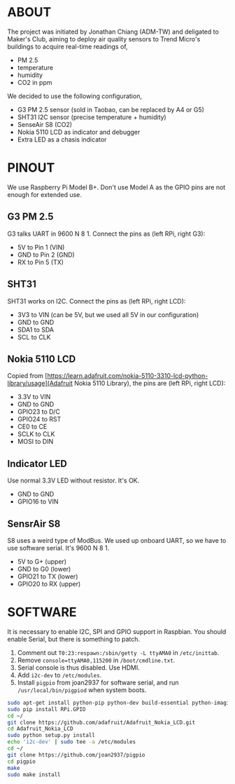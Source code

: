 ABOUT
=====
The project was initiated by Jonathan Chiang (ADM-TW) and deligated to Maker's Club, aiming to deploy air quality sensors to Trend Micro's buildings to acquire real-time readings of,
- PM 2.5
- temperature
- humidity
- CO2 in ppm

We decided to use the following configuration,
- G3 PM 2.5 sensor (sold in Taobao, can be replaced by A4 or G5)
- SHT31 I2C sensor (precise temperature + humidity)
- SenseAir S8 (CO2)
- Nokia 5110 LCD as indicator and debugger
- Extra LED as a chasis indicator


PINOUT
======
We use Raspberry Pi Model B+.  Don't use Model A as the GPIO pins are not enough for extended use.

G3 PM 2.5
---------
G3 talks UART in 9600 N 8 1.  Connect the pins as (left RPi, right G3):
- 5V to Pin 1 (VIN)
- GND to Pin 2 (GND)
- RX to Pin 5 (TX)

SHT31
-----
SHT31 works on I2C.  Connect the pins as (left RPi, right LCD):
- 3V3 to VIN (can be 5V, but we used all 5V in our configuration)
- GND to GND
- SDA1 to SDA
- SCL to CLK

Nokia 5110 LCD
--------------
Copied from [https://learn.adafruit.com/nokia-5110-3310-lcd-python-library/usage](Adafruit Nokia 5110 Library), the pins are (left RPi, right LCD):
- 3.3V to VIN
- GND to GND
- GPIO23 to D/C
- GPIO24 to RST
- CE0 to CE
- SCLK to CLK
- MOSI to DIN

Indicator LED
-------------
Use normal 3.3V LED without resistor.  It's OK.
- GND to GND
- GPIO16 to VIN

SensrAir S8
-----------
S8 uses a weird type of ModBus.  We used up onboard UART, so we have to use software serial.  It's 9600 N 8 1.
- 5V to G+ (upper)
- GND to G0 (lower)
- GPIO21 to TX (lower)
- GPIO20 to RX (upper)

SOFTWARE
========
It is necessary to enable I2C, SPI and GPIO support in Raspbian.  You should enable Serial, but there is something to patch.

1. Comment out `T0:23:respawn:/sbin/getty -L ttyAMA0` in `/etc/inittab`.
2. Remove `console=ttyAMA0,115200` in `/boot/cmdline.txt`.
3. Serial console is thus disabled.  Use HDMI.
4. Add `i2c-dev` to `/etc/modules`.
5. Install `pigpio` from joan2937 for software serial, and run `/usr/local/bin/pigpiod` when system boots.

```bash
sudo apt-get install python-pip python-dev build-essential python-imaging git python-smbus i2c-tools
sudo pip install RPi.GPIO
cd ~/
git clone https://github.com/adafruit/Adafruit_Nokia_LCD.git
cd Adafruit_Nokia_LCD
sudo python setup.py install
echo 'i2c-dev' | sudo tee -a /etc/modules
cd ~/
git clone https://github.com/joan2937/pigpio
cd pigpio
make
sudo make install
```

